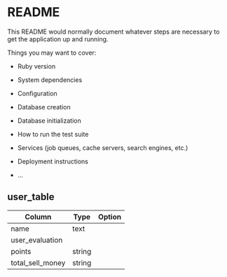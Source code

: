 # README

This README would normally document whatever steps are necessary to get the
application up and running.

Things you may want to cover:

* Ruby version

* System dependencies

* Configuration

* Database creation

* Database initialization

* How to run the test suite

* Services (job queues, cache servers, search engines, etc.)

* Deployment instructions

* ...
## user_table
|Column|Type|Option|
|------|----|------|
|name|text||
|user_evaluation||
|points|string||
|total_sell_money|string||
